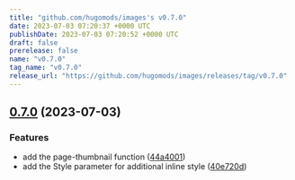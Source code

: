 ```yaml
---
title: "github.com/hugomods/images's v0.7.0"
date: 2023-07-03 07:20:37 +0000 UTC
publishDate: 2023-07-03 07:20:52 +0000 UTC
draft: false
prerelease: false
name: "v0.7.0"
tag_name: "v0.7.0"
release_url: "https://github.com/hugomods/images/releases/tag/v0.7.0"
---
```


## [0.7.0](https://github.com/hugomods/images/compare/v0.6.0...v0.7.0) (2023-07-03)


### Features

* add the page-thumbnail function ([44a4001](https://github.com/hugomods/images/commit/44a40016483b79128277f110009f0fcb11e6c360))
* add the Style parameter for additional inline style ([40e720d](https://github.com/hugomods/images/commit/40e720df8b92435634184f8c6a19d9e66e13c52f))
